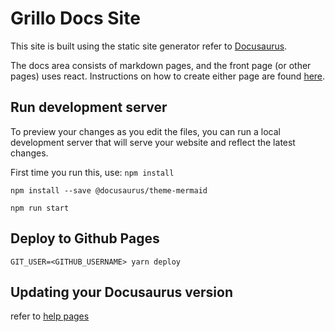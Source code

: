 
# Grillo Docs Site
This site is built using the static site generator refer to [Docusaurus](https://docusaurus.io/docs).

The docs area consists of markdown pages, and the front page (or other pages) uses react. Instructions on how to create either page are found [here](https://docusaurus.io/docs/category/guides).

## Run development server
To preview your changes as you edit the files, you can run a local development server that will serve your website and reflect the latest changes. 

First time you run this, use:
```npm install```

```npm install --save @docusaurus/theme-mermaid```

```
npm run start
```

## Deploy to Github Pages

```
GIT_USER=<GITHUB_USERNAME> yarn deploy
```

## Updating your Docusaurus version
refer to [help pages](https://docusaurus.io/docs/installation)



